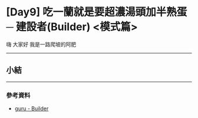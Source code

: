 # [Day9] 吃一蘭就是要超濃湯頭加半熟蛋 ─ 建設者(Builder) <模式篇>

嗨 大家好 我是一路爬坡的阿肥

---

##

##

##

##

## 小結

---

### 參考資料

- [guru - Builder](https://refactoring.guru/design-patterns/builder)
